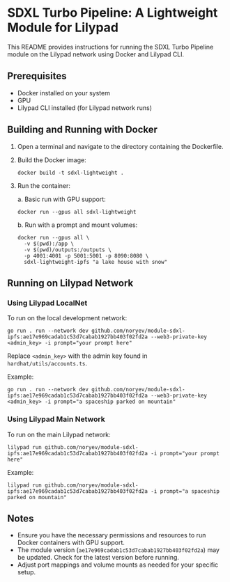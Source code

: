 # SDXL Turbo Pipeline: A Lightweight Module for Lilypad

This README provides instructions for running the SDXL Turbo Pipeline module on the Lilypad network using Docker and Lilypad CLI.

## Prerequisites

- Docker installed on your system
- GPU
- Lilypad CLI installed (for Lilypad network runs)

## Building and Running with Docker

1. Open a terminal and navigate to the directory containing the Dockerfile.

2. Build the Docker image:
   ```
   docker build -t sdxl-lightweight .
   ```

3. Run the container:

   a. Basic run with GPU support:
   ```
   docker run --gpus all sdxl-lightweight
   ```

   b. Run with a prompt and mount volumes:
   ```
   docker run --gpus all \
     -v $(pwd):/app \
     -v $(pwd)/outputs:/outputs \
     -p 4001:4001 -p 5001:5001 -p 8090:8080 \
     sdxl-lightweight-ipfs "a lake house with snow"
   ```

## Running on Lilypad Network

### Using Lilypad LocalNet

To run on the local development network:

```
go run . run --network dev github.com/noryev/module-sdxl-ipfs:ae17e969cadab1c53d7cabab1927bb403f02fd2a --web3-private-key <admin_key> -i prompt="your prompt here"
```

Replace `<admin_key>` with the admin key found in `hardhat/utils/accounts.ts`.

Example:
```
go run . run --network dev github.com/noryev/module-sdxl-ipfs:ae17e969cadab1c53d7cabab1927bb403f02fd2a --web3-private-key <admin_key> -i prompt="a spaceship parked on mountain"
```

### Using Lilypad Main Network

To run on the main Lilypad network:

```
lilypad run github.com/noryev/module-sdxl-ipfs:ae17e969cadab1c53d7cabab1927bb403f02fd2a -i prompt="your prompt here"
```

Example:
```
lilypad run github.com/noryev/module-sdxl-ipfs:ae17e969cadab1c53d7cabab1927bb403f02fd2a -i prompt="a spaceship parked on mountain"
```

## Notes

- Ensure you have the necessary permissions and resources to run Docker containers with GPU support.
- The module version (`ae17e969cadab1c53d7cabab1927bb403f02fd2a`) may be updated. Check for the latest version before running.
- Adjust port mappings and volume mounts as needed for your specific setup.

